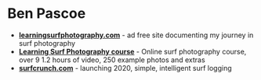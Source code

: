 # Ben Pascoe

- **[learningsurfphotography.com](https://learningsurfphotography.com)** - ad free site documenting my journey in surf photography
- **[Learning Surf Photography course](https://learningsurfphotography.thinkific.com/)** - Online surf photography course, over 9 1.2 hours of video, 250 example photos and extras
- **[surfcrunch.com](https://surfcrunch.com)** - launching 2020, simple, intelligent surf logging
